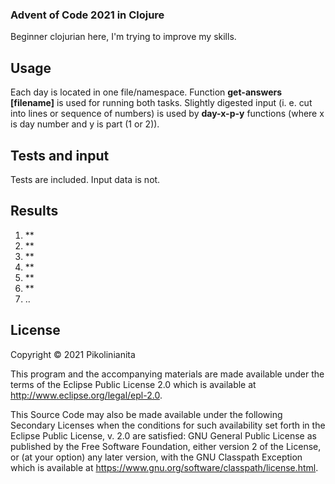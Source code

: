 ﻿### Advent of Code 2021 in Clojure

Beginner clojurian here, I'm trying to improve my skills. 


## Usage

Each day is located in one file/namespace. Function **get-answers [filename]** is used for running both tasks. Slightly digested input (i. e. cut into lines or sequence of numbers) is used by **day-x-p-y** functions (where x is day number and y is part (1 or 2)).  

## Tests and input
Tests are included. Input data is not.

## Results
1. **
2. **
3. **
4. **
5. **
6. **
7. ..

## License

Copyright © 2021 Pikolinianita

This program and the accompanying materials are made available under the
terms of the Eclipse Public License 2.0 which is available at
http://www.eclipse.org/legal/epl-2.0.

This Source Code may also be made available under the following Secondary
Licenses when the conditions for such availability set forth in the Eclipse
Public License, v. 2.0 are satisfied: GNU General Public License as published by
the Free Software Foundation, either version 2 of the License, or (at your
option) any later version, with the GNU Classpath Exception which is available
at https://www.gnu.org/software/classpath/license.html.